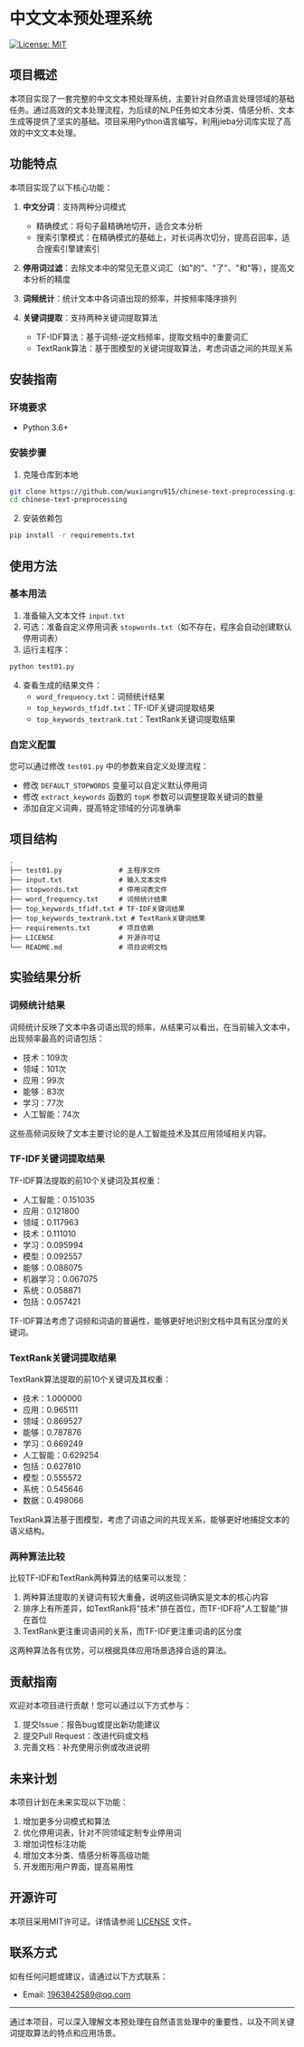 # 中文文本预处理系统

[![License: MIT](https://img.shields.io/badge/License-MIT-yellow.svg)](https://opensource.org/licenses/MIT)

## 项目概述

本项目实现了一套完整的中文文本预处理系统，主要针对自然语言处理领域的基础任务。通过高效的文本处理流程，为后续的NLP任务如文本分类、情感分析、文本生成等提供了坚实的基础。项目采用Python语言编写，利用jieba分词库实现了高效的中文文本处理。

## 功能特点

本项目实现了以下核心功能：

1. **中文分词**：支持两种分词模式
   - 精确模式：将句子最精确地切开，适合文本分析
   - 搜索引擎模式：在精确模式的基础上，对长词再次切分，提高召回率，适合搜索引擎建索引

2. **停用词过滤**：去除文本中的常见无意义词汇（如"的"、"了"、"和"等），提高文本分析的精度

3. **词频统计**：统计文本中各词语出现的频率，并按频率降序排列

4. **关键词提取**：支持两种关键词提取算法
   - TF-IDF算法：基于词频-逆文档频率，提取文档中的重要词汇
   - TextRank算法：基于图模型的关键词提取算法，考虑词语之间的共现关系

## 安装指南

### 环境要求

- Python 3.6+

### 安装步骤

1. 克隆仓库到本地

```bash
git clone https://github.com/wuxiangru915/chinese-text-preprocessing.git
cd chinese-text-preprocessing
```

2. 安装依赖包

```bash
pip install -r requirements.txt
```

## 使用方法

### 基本用法

1. 准备输入文本文件 `input.txt`
2. 可选：准备自定义停用词表 `stopwords.txt`（如不存在，程序会自动创建默认停用词表）
3. 运行主程序：

```bash
python test01.py
```

4. 查看生成的结果文件：
   - `word_frequency.txt`：词频统计结果
   - `top_keywords_tfidf.txt`：TF-IDF关键词提取结果
   - `top_keywords_textrank.txt`：TextRank关键词提取结果

### 自定义配置

您可以通过修改 `test01.py` 中的参数来自定义处理流程：

- 修改 `DEFAULT_STOPWORDS` 变量可以自定义默认停用词
- 修改 `extract_keywords` 函数的 `topK` 参数可以调整提取关键词的数量
- 添加自定义词典，提高特定领域的分词准确率

## 项目结构

```
.
├── test01.py              # 主程序文件
├── input.txt              # 输入文本文件
├── stopwords.txt          # 停用词表文件
├── word_frequency.txt     # 词频统计结果
├── top_keywords_tfidf.txt # TF-IDF关键词结果
├── top_keywords_textrank.txt # TextRank关键词结果
├── requirements.txt       # 项目依赖
├── LICENSE                # 开源许可证
└── README.md              # 项目说明文档
```

## 实验结果分析

### 词频统计结果

词频统计反映了文本中各词语出现的频率，从结果可以看出，在当前输入文本中，出现频率最高的词语包括：

- 技术：109次
- 领域：101次
- 应用：99次
- 能够：83次
- 学习：77次
- 人工智能：74次

这些高频词反映了文本主要讨论的是人工智能技术及其应用领域相关内容。

### TF-IDF关键词提取结果

TF-IDF算法提取的前10个关键词及其权重：

- 人工智能：0.151035
- 应用：0.121800
- 领域：0.117963
- 技术：0.111010
- 学习：0.095994
- 模型：0.092557
- 能够：0.088075
- 机器学习：0.067075
- 系统：0.058871
- 包括：0.057421

TF-IDF算法考虑了词频和词语的普遍性，能够更好地识别文档中具有区分度的关键词。

### TextRank关键词提取结果

TextRank算法提取的前10个关键词及其权重：

- 技术：1.000000
- 应用：0.965111
- 领域：0.869527
- 能够：0.787876
- 学习：0.669249
- 人工智能：0.629254
- 包括：0.627810
- 模型：0.555572
- 系统：0.545646
- 数据：0.498066

TextRank算法基于图模型，考虑了词语之间的共现关系，能够更好地捕捉文本的语义结构。

### 两种算法比较

比较TF-IDF和TextRank两种算法的结果可以发现：

1. 两种算法提取的关键词有较大重叠，说明这些词确实是文本的核心内容
2. 排序上有所差异，如TextRank将"技术"排在首位，而TF-IDF将"人工智能"排在首位
3. TextRank更注重词语间的关系，而TF-IDF更注重词语的区分度

这两种算法各有优势，可以根据具体应用场景选择合适的算法。

## 贡献指南

欢迎对本项目进行贡献！您可以通过以下方式参与：

1. 提交Issue：报告bug或提出新功能建议
2. 提交Pull Request：改进代码或文档
3. 完善文档：补充使用示例或改进说明

## 未来计划

本项目计划在未来实现以下功能：

1. 增加更多分词模式和算法
2. 优化停用词表，针对不同领域定制专业停用词
3. 增加词性标注功能
4. 增加文本分类、情感分析等高级功能
5. 开发图形用户界面，提高易用性

## 开源许可

本项目采用MIT许可证。详情请参阅 [LICENSE](LICENSE) 文件。

## 联系方式

如有任何问题或建议，请通过以下方式联系：

- Email: 1963842589@qq.com

---

通过本项目，可以深入理解文本预处理在自然语言处理中的重要性，以及不同关键词提取算法的特点和应用场景。